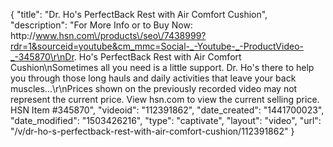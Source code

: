 {
    "title": "Dr. Ho's PerfectBack Rest with Air Comfort Cushion",
    "description": "For More Info or to Buy Now: http:\/\/www.hsn.com\/products\/seo\/7438999?rdr=1&sourceid=youtube&cm_mmc=Social-_-Youtube-_-ProductVideo-_-345870\r\nDr. Ho's PerfectBack Rest with Air Comfort Cushion\nSometimes all you need is a little support. Dr. Ho's there to help you through those long hauls and daily activities that leave your back muscles...\r\nPrices shown on the previously recorded video may not represent the current price.  View hsn.com to view the current selling price. HSN Item #345870",
    "videoid": "112391862",
    "date_created": "1441700023",
    "date_modified": "1503426216",
    "type": "captivate",
    "layout": "video",
    "url": "\/v\/dr-ho-s-perfectback-rest-with-air-comfort-cushion\/112391862"
}